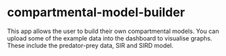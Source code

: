 # compartmental-model-builder
This app allows the user to build their own compartmental models. You can upload some of the example data into the dashboard to visualise graphs. These include the predator-prey data, SIR and SIRD model.
